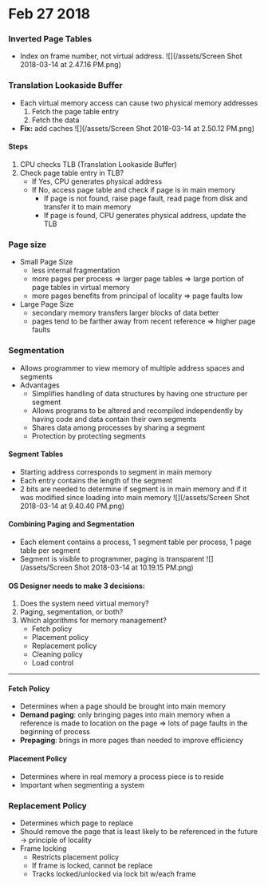 # Feb 27 2018

### Inverted Page Tables
- Index on frame number, not virtual address.
![](/assets/Screen Shot 2018-03-14 at 2.47.16 PM.png)

### Translation Lookaside Buffer
- Each virtual memory access can cause two physical memory addresses
    1. Fetch the page table entry
    2. Fetch the data
- **Fix:** add caches
![](/assets/Screen Shot 2018-03-14 at 2.50.12 PM.png)

#### Steps
1. CPU checks TLB (Translation Lookaside Buffer)
2. Check page table entry in TLB?
    - If Yes, CPU generates physical address
    - If No, access page table and check if page is in main memory
        - If page is not found, raise page fault, read page from disk and transfer it to main memory 
        - If page is found, CPU generates physical address, update the TLB
        
### Page size
- Small Page Size
    - less internal fragmentation
    - more pages per process => larger page tables => large portion of page tables in virtual memory
    - more pages benefits from principal of locality => page faults low
- Large Page Size
    - secondary memory transfers larger blocks of data better
    - pages tend to be farther away from recent reference => higher page faults

### Segmentation
- Allows programmer to view memory of multiple address spaces and segments
- Advantages
    - Simplifies handling of data structures by having one structure per segment
    - Allows programs to be altered and recompiled independently by having code and data contain their own segments
    - Shares data among processes by sharing a segment
    - Protection by protecting segments

#### Segment Tables
- Starting address corresponds to segment in main memory
- Each entry contains the length of the segment
- 2 bits are needed to determine if segment is in main memory and if it was modified since loading into main memory
![](/assets/Screen Shot 2018-03-14 at 9.40.40 PM.png)

#### Combining Paging and Segmentation
- Each element contains a process, 1 segment table per process, 1 page table per segment
- Segment is visible to programmer, paging is transparent
![](/assets/Screen Shot 2018-03-14 at 10.19.15 PM.png)
#### OS Designer needs to make 3 decisions:
1. Does the system need virtual memory?
2. Paging, segmentation, or both?
3. Which algorithms for memory management?
    - Fetch policy
    - Placement policy
    - Replacement policy
    - Cleaning policy
    - Load control
---

#### Fetch Policy
- Determines when a page should be brought into main memory
- **Demand paging**: only bringing pages into main memory when a reference is made to location on the page => lots of page faults in the beginning of process
- **Prepaging**: brings in more pages than needed to improve efficiency

#### Placement Policy
- Determines where in real memory a process piece is to reside
- Important when segmenting a system

### Replacement Policy
- Determines which page to replace
- Should remove the page that is least likely to be referenced in the future -> principle of locality
- Frame locking
    - Restricts placement policy
    - If frame is locked, cannot be replace
    - Tracks locked/unlocked via lock bit w/each frame
